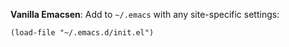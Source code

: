**Vanilla Emacsen**: Add to `~/.emacs` with any site-specific settings:

    (load-file "~/.emacs.d/init.el")
